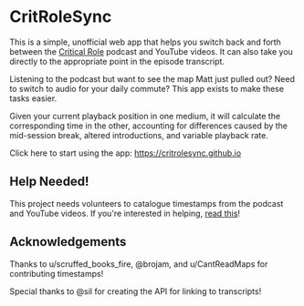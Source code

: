 # CritRoleSync

This is a simple, unofficial web app that helps you switch back and forth
between the [Critical Role](https://critrole.com) podcast and YouTube videos.
It can also take you directly to the appropriate point in the episode
transcript.

Listening to the podcast but want to see the map Matt just pulled out? Need to
switch to audio for your daily commute? This app exists to make these tasks
easier.

Given your current playback position in one medium, it will calculate the
corresponding time in the other, accounting for differences caused by the
mid-session break, altered introductions, and variable playback rate.

Click here to start using the app: https://critrolesync.github.io

## Help Needed!

This project needs volunteers to catalogue timestamps from the podcast and
YouTube videos. If you're interested in helping, [read
this](https://github.com/critrolesync/critrolesync.github.io/issues/1)!

## Acknowledgements

Thanks to u/scruffed_books_fire, @brojam, and u/CantReadMaps for contributing timestamps!

Special thanks to @sil for creating the API for linking to transcripts!
